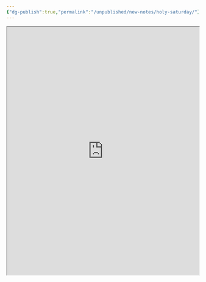 ```yaml
---
{"dg-publish":true,"permalink":"/unpublished/new-notes/holy-saturday/"}
---
```




<iframe src="https://en.wikipedia.org/wiki/Holy_Saturday"width=100% height=650></iframe>
